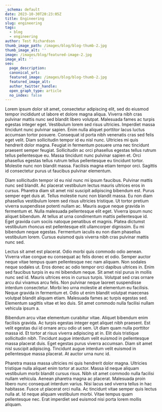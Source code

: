 ```yaml
---
_schema: default
date: 2023-10-30T20:23:05Z
title: Engineering
slug: engineering
tags:
  - blog
  - engineering
author: Test Richardson
thumb_image_path: /images/blog/blog-thumb-2.jpg
thumb_image_alt: ''
image: /images/blog/featured-image-2.jpg
image_alt: ''
seo:
  page_description:
  canonical_url:
  featured_image: /images/blog/blog-thumb-2.jpg
  featured_image_alt:
  author_twitter_handle:
  open_graph_type: article
  no_index: false
---
```


Lorem ipsum dolor sit amet, consectetur adipiscing elit, sed do eiusmod tempor incididunt ut labore et dolore magna aliqua. Viverra nibh cras pulvinar mattis nunc sed blandit libero volutpat. Malesuada fames ac turpis egestas integer eget. Vestibulum lorem sed risus ultricies. Imperdiet massa tincidunt nunc pulvinar sapien. Enim nulla aliquet porttitor lacus luctus accumsan tortor posuere. Consequat id porta nibh venenatis cras sed felis eget velit. Diam sollicitudin tempor id eu nisl nunc. Ultricies mi quis hendrerit dolor magna. Feugiat in fermentum posuere urna nec tincidunt praesent semper feugiat. Sollicitudin ac orci phasellus egestas tellus rutrum tellus pellentesque eu. Massa tincidunt nunc pulvinar sapien et. Orci phasellus egestas tellus rutrum tellus pellentesque eu tincidunt tortor. Molestie nunc non blandit massa. Facilisis magna etiam tempor orci. Sagittis id consectetur purus ut faucibus pulvinar elementum.

Diam sollicitudin tempor id eu nisl nunc mi ipsum faucibus. Pulvinar mattis nunc sed blandit. Ac placerat vestibulum lectus mauris ultrices eros in cursus. Pharetra diam sit amet nisl suscipit adipiscing bibendum est. Purus semper eget duis at. Tellus molestie nunc non blandit massa. Eu non diam phasellus vestibulum lorem sed risus ultricies tristique. Ut tortor pretium viverra suspendisse potenti nullam ac. Mauris augue neque gravida in fermentum et. Nulla malesuada pellentesque elit eget. Viverra ipsum nunc aliquet bibendum. At tellus at urna condimentum mattis pellentesque id. Eget gravida cum sociis natoque penatibus et magnis. Platea dictumst vestibulum rhoncus est pellentesque elit ullamcorper dignissim. Eu mi bibendum neque egestas. Fermentum iaculis eu non diam phasellus vestibulum lorem. Cursus euismod quis viverra nibh cras pulvinar mattis nunc sed.

Lectus sit amet est placerat. Odio morbi quis commodo odio aenean. Viverra vitae congue eu consequat ac felis donec et odio. Semper auctor neque vitae tempus quam pellentesque nec nam aliquam. Non sodales neque sodales ut. Eros donec ac odio tempor orci dapibus ultrices in. Enim sed faucibus turpis in eu mi bibendum neque. Sit amet nisl purus in mollis nunc sed id. Mauris ultrices eros in cursus turpis. Volutpat sed cras ornare arcu dui vivamus arcu felis. Non pulvinar neque laoreet suspendisse interdum consectetur. Morbi leo urna molestie at elementum eu facilisis. Neque gravida in fermentum et. Odio ut enim blandit volutpat maecenas volutpat blandit aliquam etiam. Malesuada fames ac turpis egestas sed. Elementum sagittis vitae et leo duis. Sit amet commodo nulla facilisi nullam vehicula ipsum a.

Bibendum arcu vitae elementum curabitur vitae. Aliquet bibendum enim facilisis gravida. Ac turpis egestas integer eget aliquet nibh praesent. Est velit egestas dui id ornare arcu odio ut sem. Ut diam quam nulla porttitor massa id. Et tortor at risus viverra adipiscing at in. Elit duis tristique sollicitudin nibh. Tincidunt augue interdum velit euismod in pellentesque massa placerat duis. Eget egestas purus viverra accumsan. Diam sit amet nisl suscipit adipiscing. Tincidunt augue interdum velit euismod in pellentesque massa placerat. At auctor urna nunc id.

Pharetra massa massa ultricies mi quis hendrerit dolor magna. Ultricies tristique nulla aliquet enim tortor at auctor. Massa id neque aliquam vestibulum morbi blandit cursus risus. Nibh sit amet commodo nulla facilisi nullam vehicula. Aenean pharetra magna ac placerat. Malesuada proin libero nunc consequat interdum varius. Nisi lacus sed viverra tellus in hac habitasse. Fusce ut placerat orci nulla. Ac tincidunt vitae semper quis lectus nulla at. Id neque aliquam vestibulum morbi. Vitae tempus quam pellentesque nec. Erat imperdiet sed euismod nisi porta lorem mollis aliquam.
